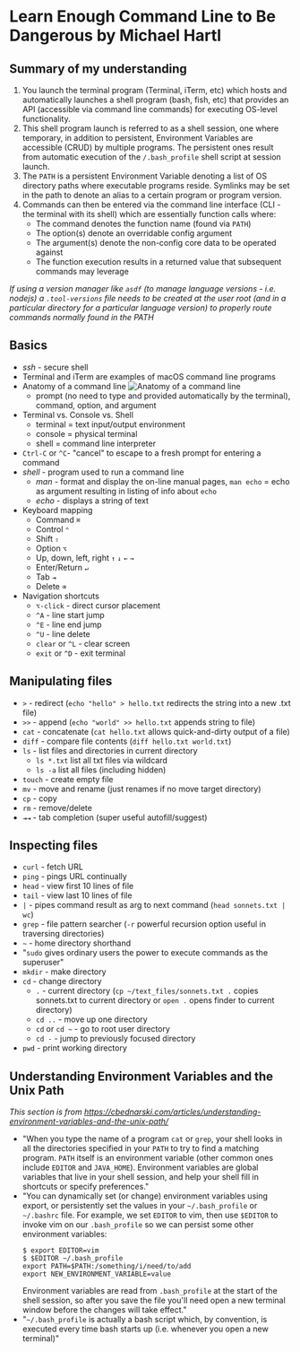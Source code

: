 # Learn Enough Command Line to Be Dangerous by Michael Hartl

## Summary of my understanding
1. You launch the terminal program (Terminal, iTerm, etc) which hosts and automatically launches a shell program (bash, fish, etc) that provides an API (accessible via command line commands) for executing OS-level functionality.
2. This shell program launch is referred to as a shell session, one where temporary, in addition to persistent, Environment Variables are accessible (CRUD) by multiple programs. The persistent ones result from automatic execution of the `/.bash_profile` shell script at session launch.
3. The `PATH` is a persistent Environment Variable denoting a list of OS directory paths where executable programs reside. Symlinks may be set in the path to denote an alias to a certain program or program version.
4. Commands can then be entered via the command line interface (CLI - the terminal with its shell) which are essentially function calls where:
    - The command denotes the function name (found via `PATH`)
    - The option(s) denote an overridable config argument
    - The argument(s) denote the non-config core data to be operated against
    - The function execution results in a returned value that subsequent commands may leverage

*If using a version manager like `asdf` (to manage language versions - i.e. nodejs) a `.tool-versions` file needs to be created at the user root (and in a particular directory for a particular language version) to properly route commands normally found in the PATH*

## Basics
- *ssh* - secure shell
- Terminal and iTerm are examples of macOS command line programs
- Anatomy of a command line
  ![Anatomy of a command line](https://softcover.s3.amazonaws.com/636/learn_enough_command_line/images/figures/anatomy.png "Anatomy of a command line")
  - prompt (no need to type and provided automatically by the terminal), command, option, and argument
- Terminal vs. Console vs. Shell
  - terminal = text input/output environment
  - console = physical terminal
  - shell = command line interpreter
- `Ctrl-C` or `^C`- "cancel" to escape to a fresh prompt for entering a command
- *shell* - program used to run a command line
  - *man* - format and display the on-line manual pages, `man echo` = echo as argument resulting in listing of info about `echo`
  - *echo* - displays a string of text
- Keyboard mapping
  - Command	`⌘`
  - Control	`⌃`
  - Shift	`⇧`
  - Option	`⌥`
  - Up, down, left, right	`↑` `↓` `←` `→`
  - Enter/Return	`↵`
  - Tab	`⇥`
  - Delete	`⌫`
- Navigation shortcuts
  - `⌥-click` - direct cursor placement
  - `^A` - line start jump
  - `^E` - line end jump
  - `^U` - line delete
  - `clear` or `^L` - clear screen
  - `exit` or `^D` - exit terminal
  
## Manipulating files

- `>` - redirect (`echo "hello" > hello.txt` redirects the string into a new .txt file)
- `>>` - append (`echo "world" >> hello.txt` appends string to file)
- `cat` - concatenate (`cat hello.txt` allows quick-and-dirty output of a file)
- `diff` - compare file contents (`diff hello.txt world.txt`)
- `ls` - list files and directories in current directory 
  - `ls *.txt` list all txt files via wildcard
  - `ls -a` list all files (including hidden)
- `touch` - create empty file
- `mv` - move and rename (just renames if no move target directory)
- `cp` - copy
- `rm` - remove/delete
- `⇥⇥` - tab completion (super useful autofill/suggest)

## Inspecting files

- `curl` - fetch URL
- `ping` - pings URL continually
- `head` - view first 10 lines of file
- `tail` - view last 10 lines of file
- `|` - pipes command result as arg to next command (`head sonnets.txt | wc`)
- `grep` - file pattern searcher (`-r` powerful recursion option useful in traversing directories)
- `~` - home directory shorthand
- "`sudo` gives ordinary users the power to execute commands as the superuser"
- `mkdir` - make directory
- `cd` - change directory
  - `.` - current directory (`cp ~/text_files/sonnets.txt .` copies sonnets.txt to current directory or `open .` opens finder to current directory)
  - `cd ..` - move up one directory
  - `cd` or `cd ~` - go to root user directory
  - `cd -` - jump to previously focused directory
- `pwd` - print working directory


## Understanding Environment Variables and the Unix Path
*This section is from https://cbednarski.com/articles/understanding-environment-variables-and-the-unix-path/*
- "When you type the name of a program `cat` or `grep`, your shell looks in all the directories specified in your `PATH` to try to find a matching program. `PATH` itself is an environment variable (other common ones include `EDITOR` and `JAVA_HOME`). Environment variables are global variables that live in your shell session, and help your shell fill in shortcuts or specify preferences."
- "You can dynamically set (or change) environment variables using export, or persistently set the values in your `~/.bash_profile` or `~/.bashrc` file. For example, we set `EDITOR` to vim, then use `$EDITOR` to invoke vim on our `.bash_profile` so we can persist some other environment variables:
  ```
  $ export EDITOR=vim
  $ $EDITOR ~/.bash_profile
  export PATH=$PATH:/something/i/need/to/add
  export NEW_ENVIRONMENT_VARIABLE=value
  ```
  Environment variables are read from `.bash_profile` at the start of the shell session, so after you save the file you'll need open a new terminal window before the changes will take effect."
- "`~/.bash_profile` is actually a bash script which, by convention, is executed every time bash starts up (i.e. whenever you open a new terminal)"
